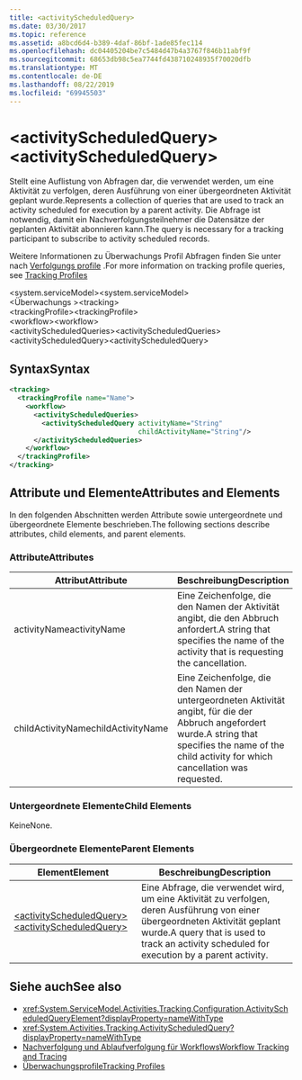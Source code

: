 ```yaml
---
title: <activityScheduledQuery>
ms.date: 03/30/2017
ms.topic: reference
ms.assetid: a8bcd6d4-b389-4daf-86bf-1ade85fec114
ms.openlocfilehash: dc04405204be7c5484d47b4a3767f846b11abf9f
ms.sourcegitcommit: 68653db98c5ea7744fd438710248935f70020dfb
ms.translationtype: MT
ms.contentlocale: de-DE
ms.lasthandoff: 08/22/2019
ms.locfileid: "69945503"
---
```

# <a name="activityscheduledquery"></a><span data-ttu-id="c7b12-101">\<activityScheduledQuery></span><span class="sxs-lookup"><span data-stu-id="c7b12-101">\<activityScheduledQuery></span></span>
<span data-ttu-id="c7b12-102">Stellt eine Auflistung von Abfragen dar, die verwendet werden, um eine Aktivität zu verfolgen, deren Ausführung von einer übergeordneten Aktivität geplant wurde.</span><span class="sxs-lookup"><span data-stu-id="c7b12-102">Represents a collection of queries that are used to track an activity scheduled for execution by a parent activity.</span></span> <span data-ttu-id="c7b12-103">Die Abfrage ist notwendig, damit ein Nachverfolgungsteilnehmer die Datensätze der geplanten Aktivität abonnieren kann.</span><span class="sxs-lookup"><span data-stu-id="c7b12-103">The query is necessary for a tracking participant to subscribe to activity scheduled records.</span></span>  
  
 <span data-ttu-id="c7b12-104">Weitere Informationen zu Überwachungs Profil Abfragen finden Sie unter nach [Verfolgungs profile](../../../windows-workflow-foundation/tracking-profiles.md) .</span><span class="sxs-lookup"><span data-stu-id="c7b12-104">For more information on tracking profile queries, see [Tracking Profiles](../../../windows-workflow-foundation/tracking-profiles.md)</span></span>  
  
<span data-ttu-id="c7b12-105">\<system.serviceModel></span><span class="sxs-lookup"><span data-stu-id="c7b12-105">\<system.serviceModel></span></span>  
<span data-ttu-id="c7b12-106">\<Überwachungs ></span><span class="sxs-lookup"><span data-stu-id="c7b12-106">\<tracking></span></span>  
<span data-ttu-id="c7b12-107">\<trackingProfile></span><span class="sxs-lookup"><span data-stu-id="c7b12-107">\<trackingProfile></span></span>  
<span data-ttu-id="c7b12-108">\<workflow></span><span class="sxs-lookup"><span data-stu-id="c7b12-108">\<workflow></span></span>  
<span data-ttu-id="c7b12-109">\<activityScheduledQueries></span><span class="sxs-lookup"><span data-stu-id="c7b12-109">\<activityScheduledQueries></span></span>  
<span data-ttu-id="c7b12-110">\<activityScheduledQuery></span><span class="sxs-lookup"><span data-stu-id="c7b12-110">\<activityScheduledQuery></span></span>  
  
## <a name="syntax"></a><span data-ttu-id="c7b12-111">Syntax</span><span class="sxs-lookup"><span data-stu-id="c7b12-111">Syntax</span></span>  
  
```xml 
<tracking>
  <trackingProfile name="Name">
    <workflow>
      <activityScheduledQueries>
        <activityScheduledQuery activityName="String" 
                                childActivityName="String"/>
      </activityScheduledQueries>
    </workflow>
  </trackingProfile>
</tracking>  
```  
  
## <a name="attributes-and-elements"></a><span data-ttu-id="c7b12-112">Attribute und Elemente</span><span class="sxs-lookup"><span data-stu-id="c7b12-112">Attributes and Elements</span></span>  
 <span data-ttu-id="c7b12-113">In den folgenden Abschnitten werden Attribute sowie untergeordnete und übergeordnete Elemente beschrieben.</span><span class="sxs-lookup"><span data-stu-id="c7b12-113">The following sections describe attributes, child elements, and parent elements.</span></span>  
  
### <a name="attributes"></a><span data-ttu-id="c7b12-114">Attribute</span><span class="sxs-lookup"><span data-stu-id="c7b12-114">Attributes</span></span>  
  
|<span data-ttu-id="c7b12-115">Attribut</span><span class="sxs-lookup"><span data-stu-id="c7b12-115">Attribute</span></span>|<span data-ttu-id="c7b12-116">Beschreibung</span><span class="sxs-lookup"><span data-stu-id="c7b12-116">Description</span></span>|  
|---------------|-----------------|  
|<span data-ttu-id="c7b12-117">activityName</span><span class="sxs-lookup"><span data-stu-id="c7b12-117">activityName</span></span>|<span data-ttu-id="c7b12-118">Eine Zeichenfolge, die den Namen der Aktivität angibt, die den Abbruch anfordert.</span><span class="sxs-lookup"><span data-stu-id="c7b12-118">A string that specifies the name of the activity that is requesting the cancellation.</span></span>|  
|<span data-ttu-id="c7b12-119">childActivityName</span><span class="sxs-lookup"><span data-stu-id="c7b12-119">childActivityName</span></span>|<span data-ttu-id="c7b12-120">Eine Zeichenfolge, die den Namen der untergeordneten Aktivität angibt, für die der Abbruch angefordert wurde.</span><span class="sxs-lookup"><span data-stu-id="c7b12-120">A string that specifies the name of the child activity for which cancellation was requested.</span></span>|  
  
### <a name="child-elements"></a><span data-ttu-id="c7b12-121">Untergeordnete Elemente</span><span class="sxs-lookup"><span data-stu-id="c7b12-121">Child Elements</span></span>  
 <span data-ttu-id="c7b12-122">Keine</span><span class="sxs-lookup"><span data-stu-id="c7b12-122">None.</span></span>  
  
### <a name="parent-elements"></a><span data-ttu-id="c7b12-123">Übergeordnete Elemente</span><span class="sxs-lookup"><span data-stu-id="c7b12-123">Parent Elements</span></span>  
  
|<span data-ttu-id="c7b12-124">Element</span><span class="sxs-lookup"><span data-stu-id="c7b12-124">Element</span></span>|<span data-ttu-id="c7b12-125">Beschreibung</span><span class="sxs-lookup"><span data-stu-id="c7b12-125">Description</span></span>|  
|-------------|-----------------|  
|[<span data-ttu-id="c7b12-126">\<activityScheduledQuery></span><span class="sxs-lookup"><span data-stu-id="c7b12-126">\<activityScheduledQuery></span></span>](activityscheduledquery.md)|<span data-ttu-id="c7b12-127">Eine Abfrage, die verwendet wird, um eine Aktivität zu verfolgen, deren Ausführung von einer übergeordneten Aktivität geplant wurde.</span><span class="sxs-lookup"><span data-stu-id="c7b12-127">A query that is used to track an activity scheduled for execution by a parent activity.</span></span>|  
  
## <a name="see-also"></a><span data-ttu-id="c7b12-128">Siehe auch</span><span class="sxs-lookup"><span data-stu-id="c7b12-128">See also</span></span>

- <xref:System.ServiceModel.Activities.Tracking.Configuration.ActivityScheduledQueryElement?displayProperty=nameWithType>
- <xref:System.Activities.Tracking.ActivityScheduledQuery?displayProperty=nameWithType>
- [<span data-ttu-id="c7b12-129">Nachverfolgung und Ablaufverfolgung für Workflows</span><span class="sxs-lookup"><span data-stu-id="c7b12-129">Workflow Tracking and Tracing</span></span>](../../../windows-workflow-foundation/workflow-tracking-and-tracing.md)
- [<span data-ttu-id="c7b12-130">Überwachungsprofile</span><span class="sxs-lookup"><span data-stu-id="c7b12-130">Tracking Profiles</span></span>](../../../windows-workflow-foundation/tracking-profiles.md)
